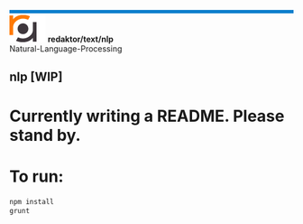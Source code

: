 ![-](https://raw.githubusercontent.com/redaktor/style/master/assets/readme/lineBlue.png)<br>
![logo](https://raw.githubusercontent.com/redaktor/style/master/assets/readme/logo.png)
**redaktor/text/nlp**<br>
Natural-Language-Processing

## nlp [WIP]

# Currently writing a README. Please stand by.

# To run:
```
npm install
grunt
```
